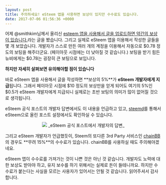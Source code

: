```yaml
---
layout: post
title: 주의하세요! eSteem 앱을 사용하면 보상이 있지만 수수료도 있습니다.
date: 2017-07-06 01:56:36 +0000
---
```


어제 @smithkim님께서 올리신 [esteem 앱을 사용해서 글을 업로드하면 약간의 보상이 있습니다.](https://steemit.com/kr/@smithkim/esteem)라는 글을 봤습니다.
그리고 실제로 eSteem 앱을 이용해서 작성한 글들을 몇 개 보았습니다.
개발자가 스스로 만든 여러 개의 계정을 이용해서 자동으로 $0.78 정도의 보팅을 해주더군요. (페이아웃 시점에는 더 낮아질 것 같습니다.)
보팅을 받기 힘든 뉴비에게는 $0.78는 굉장히 큰 보팅으로 보입니다.

**하지만 자세히 살펴보면 유의해야할 점이 있습니다**

바로 eSteem 앱을 사용해서 글을 작성하면 **보상의 5%**가 **eSteem 개발자에게 지급**됩니다.
그래서 페이아웃 시점에 $10 정도의 보상만을 얻게 되어도 여기의 5%인 $0.5가 eSteem 개발자에게 지급되니 실제로는 초반 보팅의 의미가 많이 없어질 것으로 생각됩니다.

eSteem 공식 포스트의 개발자 답변에서도 이 내용을 언급하고 있고, [steemd](https://steemd.com/)를 통해서 eSteem으로 올린 포스트 설정에서도 확인하실 수 있습니다.

<center>
<img src="https://steemitimages.com/DQmYnzUJjKxiufCF4oe1ptiJfrg2gJug8d3MAM9fz8xsGNn/image.png" style="max-width:100%;">
_eSteem 공식 포스트에서 개발자의 답변_
</center>

그리고 eSteem 개발자가 언급했듯이, Steem의 또다른 3rd Party 서비스인 [chainBB](https://beta.chainbb.com/)의 경우도 **무려 15%**의 수수료가 있습니다. chainBB를 사용하실 때도 주의해야겠네요.

eSteem 앱이 수수료를 가져가는 것이 나쁜 것은 아닌 것 같습니다. 개발자도 노력에 대한 보상도 받아야 하고, 유지 보수를 하기 위해서는 실제로 돈이 들테니까요.
하지만 수수료가 붙는다는 사실을 모르는 사용자가 있어서는 안될 것 같습니다.
읽어주셔서 감사합니다.